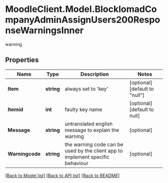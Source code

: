 # MoodleClient.Model.BlockIomadCompanyAdminAssignUsers200ResponseWarningsInner
warning

## Properties

Name | Type | Description | Notes
------------ | ------------- | ------------- | -------------
**Item** | **string** | always set to &#39;key&#39; | [optional] [default to "null"]
**Itemid** | **int** | faulty key name | [optional] [default to null]
**Message** | **string** | untranslated english message to explain the warning | [optional] 
**Warningcode** | **string** | the warning code can be used by the client app to implement specific behaviour | [optional] 

[[Back to Model list]](../README.md#documentation-for-models) [[Back to API list]](../README.md#documentation-for-api-endpoints) [[Back to README]](../README.md)

